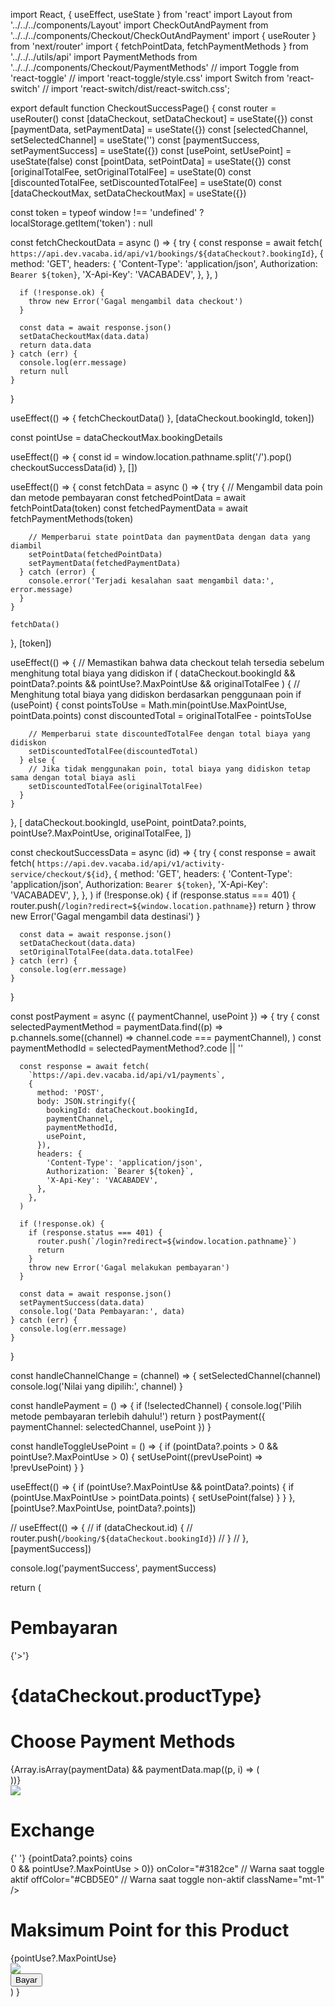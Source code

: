 import React, { useEffect, useState } from 'react'
import Layout from '../../../components/Layout'
import CheckOutAndPayment from '../../../components/Checkout/CheckOutAndPayment'
import { useRouter } from 'next/router'
import { fetchPointData, fetchPaymentMethods } from '../../../utils/api'
import PaymentMethods from '../../../components/Checkout/PaymentMethods'
// import Toggle from 'react-toggle'
// import 'react-toggle/style.css'
import Switch from 'react-switch'
// import 'react-switch/dist/react-switch.css';

export default function CheckoutSuccessPage() {
  const router = useRouter()
  const [dataCheckout, setDataCheckout] = useState({})
  const [paymentData, setPaymentData] = useState({})
  const [selectedChannel, setSelectedChannel] = useState('')
  const [paymentSuccess, setPaymentSuccess] = useState({})
  const [usePoint, setUsePoint] = useState(false)
  const [pointData, setPointData] = useState({})
  const [originalTotalFee, setOriginalTotalFee] = useState(0)
  const [discountedTotalFee, setDiscountedTotalFee] = useState(0)
  const [dataCheckoutMax, setDataCheckoutMax] = useState({})

  const token =
    typeof window !== 'undefined' ? localStorage.getItem('token') : null

  const fetchCheckoutData = async () => {
    try {
      const response = await fetch(
        `https://api.dev.vacaba.id/api/v1/bookings/${dataCheckout?.bookingId}`,
        {
          method: 'GET',
          headers: {
            'Content-Type': 'application/json',
            Authorization: `Bearer ${token}`,
            'X-Api-Key': 'VACABADEV',
          },
        },
      )

      if (!response.ok) {
        throw new Error('Gagal mengambil data checkout')
      }

      const data = await response.json()
      setDataCheckoutMax(data.data)
      return data.data
    } catch (err) {
      console.log(err.message)
      return null
    }
  }

  useEffect(() => {
    fetchCheckoutData()
  }, [dataCheckout.bookingId, token])

  const pointUse = dataCheckoutMax.bookingDetails

  useEffect(() => {
    const id = window.location.pathname.split('/').pop()
    checkoutSuccessData(id)
  }, [])

  useEffect(() => {
    const fetchData = async () => {
      try {
        // Mengambil data poin dan metode pembayaran
        const fetchedPointData = await fetchPointData(token)
        const fetchedPaymentData = await fetchPaymentMethods(token)

        // Memperbarui state pointData dan paymentData dengan data yang diambil
        setPointData(fetchedPointData)
        setPaymentData(fetchedPaymentData)
      } catch (error) {
        console.error('Terjadi kesalahan saat mengambil data:', error.message)
      }
    }

    fetchData()
  }, [token])

  useEffect(() => {
    // Memastikan bahwa data checkout telah tersedia sebelum menghitung total biaya yang didiskon
    if (
      dataCheckout.bookingId &&
      pointData?.points &&
      pointUse?.MaxPointUse &&
      originalTotalFee
    ) {
      // Menghitung total biaya yang didiskon berdasarkan penggunaan poin
      if (usePoint) {
        const pointsToUse = Math.min(pointUse.MaxPointUse, pointData.points)
        const discountedTotal = originalTotalFee - pointsToUse

        // Memperbarui state discountedTotalFee dengan total biaya yang didiskon
        setDiscountedTotalFee(discountedTotal)
      } else {
        // Jika tidak menggunakan poin, total biaya yang didiskon tetap sama dengan total biaya asli
        setDiscountedTotalFee(originalTotalFee)
      }
    }
  }, [
    dataCheckout.bookingId,
    usePoint,
    pointData?.points,
    pointUse?.MaxPointUse,
    originalTotalFee,
  ])

  const checkoutSuccessData = async (id) => {
    try {
      const response = await fetch(
        `https://api.dev.vacaba.id/api/v1/activity-service/checkout/${id}`,
        {
          method: 'GET',
          headers: {
            'Content-Type': 'application/json',
            Authorization: `Bearer ${token}`,
            'X-Api-Key': 'VACABADEV',
          },
        },
      )
      if (!response.ok) {
        if (response.status === 401) {
          router.push(`/login?redirect=${window.location.pathname}`)
          return
        }
        throw new Error('Gagal mengambil data destinasi')
      }

      const data = await response.json()
      setDataCheckout(data.data)
      setOriginalTotalFee(data.data.totalFee)
    } catch (err) {
      console.log(err.message)
    }
  }

  const postPayment = async ({ paymentChannel, usePoint }) => {
    try {
      const selectedPaymentMethod = paymentData.find((p) =>
        p.channels.some((channel) => channel.code === paymentChannel),
      )
      const paymentMethodId = selectedPaymentMethod?.code || ''

      const response = await fetch(
        `https://api.dev.vacaba.id/api/v1/payments`,
        {
          method: 'POST',
          body: JSON.stringify({
            bookingId: dataCheckout.bookingId,
            paymentChannel,
            paymentMethodId,
            usePoint,
          }),
          headers: {
            'Content-Type': 'application/json',
            Authorization: `Bearer ${token}`,
            'X-Api-Key': 'VACABADEV',
          },
        },
      )

      if (!response.ok) {
        if (response.status === 401) {
          router.push(`/login?redirect=${window.location.pathname}`)
          return
        }
        throw new Error('Gagal melakukan pembayaran')
      }

      const data = await response.json()
      setPaymentSuccess(data.data)
      console.log('Data Pembayaran:', data)
    } catch (err) {
      console.log(err.message)
    }
  }

  const handleChannelChange = (channel) => {
    setSelectedChannel(channel)
    console.log('Nilai yang dipilih:', channel)
  }

  const handlePayment = () => {
    if (!selectedChannel) {
      console.log('Pilih metode pembayaran terlebih dahulu!')
      return
    }
    postPayment({ paymentChannel: selectedChannel, usePoint })
  }

  const handleToggleUsePoint = () => {
    if (pointData?.points > 0 && pointUse?.MaxPointUse > 0) {
      setUsePoint((prevUsePoint) => !prevUsePoint)
    }
  }

  useEffect(() => {
    if (pointUse?.MaxPointUse && pointData?.points) {
      if (pointUse.MaxPointUse > pointData.points) {
        setUsePoint(false)
      }
    }
  }, [pointUse?.MaxPointUse, pointData?.points])

  // useEffect(() => {
  //   if (dataCheckout.id) {
  //     router.push(`/booking/${dataCheckout.bookingId}`)
  //   }
  // }, [paymentSuccess])

  console.log('paymentSuccess', paymentSuccess)

  return (
    <Layout>
      <div className="flex gap-1 font-['Poppins']">
        <h1 className="text-xl font-bold">Pembayaran</h1>
        <span className="mt-[2px]">{'>'}</span>
        <h1 className="mt-[2px]">{dataCheckout.productType}</h1>
      </div>
      <div className="flex max-lg:flex-col  ml-12 mr-12 font-['Poppins'] gap-5">
        <div className="w-[680px]">
          <div className="gap-3">
            <CheckOutAndPayment
              pointData={pointData}
              discountedTotalFee={discountedTotalFee}
              dataCheckout={dataCheckout}
            />
          </div>
        </div>
        <div className="border rounded-md border-gray-400 px-5 py-3">
          <h1 className=" text-lg justify-center text-center flex mb-4 font-bold pt-1">
            Choose Payment Methods
          </h1>
          <div className="w-[400px]">
            {Array.isArray(paymentData) &&
              paymentData.map((p, i) => (
                <div key={i} className="flex">
                  <PaymentMethods
                    p={p}
                    selectedChannel={selectedChannel}
                    handleChannelChange={handleChannelChange}
                  />
                </div>
              ))}
          </div>
          <div className="flex mt-3 gap-3">
            <img src="../../../images/coin.svg" className="w-5" />
            <div className="flex gap-1">
              <h1 className="flex flex-col justify-center">Exchange </h1>
              <div className="flex flex-col justify-center">
                {' '}
                {pointData?.points} coins
              </div>
            </div>
            <Switch
              checked={usePoint}
              onChange={handleToggleUsePoint}
              disabled={!(pointData?.points > 0 && pointUse?.MaxPointUse > 0)}
              onColor="#3182ce" // Warna saat toggle aktif
              offColor="#CBD5E0" // Warna saat toggle non-aktif
              className="mt-1"
            />
          </div>
          <div className="text-sm flex gap-2 text-gray-500 ">
            <h1>Maksimum Point for this Product</h1>
            <div className="text-red-400">{pointUse?.MaxPointUse}</div>
            <img src="../../../images/coin.svg" className=" w-4" />
          </div>
          <button
            onClick={handlePayment}
            className="bg-blue-500 hover:bg-blue-700 text-white font-bold py-2 px-4 rounded mt-4"
          >
            Bayar
          </button>
        </div>
      </div>
    </Layout>
  )
}
